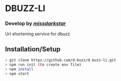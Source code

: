 # DBUZZ-LI
### Develop by *[missdarkstar](https://facebook.com/darkstar.jhoii)*

Url shortening service for dbuzz


## Installation/Setup

```bash
> git clone https://github.com/d-buzz/d.buzz-li.git
> npm run init (to create env file)
> npm install
> npm start
```